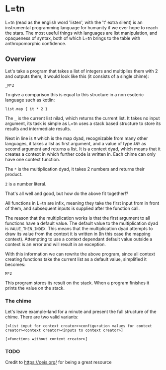 # L=tn

L=tn (read as the english word 'listen', with the 't' extra silent) is an instrumental programming language for humanity if we ever hope to reach the stars. The most useful things with languages are list manipulation, and opaqueness of syntax, both of which L=tn brings to the table with anthropomorphic confidence.

## Overview

Let's take a program that takes a list of integers and multiplies them with 2 and outputs them, it would look like this (it consists of a single chime):

    _M*2

To give a comparison this is equal to this structure in a non esoteric language such as kotlin:

    list.map { it * 2 }    

The `_` is the current list nilad, which returns the current list. It takes no input argument, its task is simple as L=tn uses a stack based structure to store its results and intermediate results.

Next in line is `M` which is the map dyad, recognizable from many other languages, it takes a list as first argument, and a value of type `ANY` as second argument and returns a list. It is a context dyad, which means that it creates a context in which further code is written in. Each chime can only have one context function.

The `*` is the multiplication dyad, it takes 2 numbers and returns their product.

`2` is a number literal.

That's all well and good, but how do the above fit together!? 

All functions in L=tn are infix, meaning they take the first input from in front of them, and subsequent inputs is supplied after the function call.

The reason that the multiplication works is that the first argument to all functions have a default value. The default value to the multiplication dyad is `VALUE_THEN_INDEX`. This means that the multiplication dyad attempts to draw its value from the context it is written in (In this case the mapping context). Attempting to use a context dependant default value outside a context is an error and will result in an exception.

With this information we can rewrite the above program, since all context creating functions take the current list as a default value, simplified it becomes:

    M*2
    
This program stores its result on the stack. When a program finishes it prints the value on the stack.

### The chime

Let's leave example-land for a minute and present the full structure of the chime. There are two valid variants:

    [<list input for context creator><configuration values for context creator><context creator><inputs to context creator>]   
     
    [<functions without context creator>]
    
    
### TODO

Credit to https://oeis.org/ for being a great resource